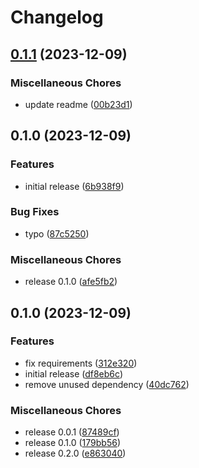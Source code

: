 # Changelog

## [0.1.1](https://github.com/gsols/validate/compare/v0.1.0...v0.1.1) (2023-12-09)


### Miscellaneous Chores

* update readme ([00b23d1](https://github.com/gsols/validate/commit/00b23d1ca2fd80fc871822e78a283b8959683a99))

## 0.1.0 (2023-12-09)


### Features

* initial release ([6b938f9](https://github.com/gsols/validate/commit/6b938f901d58bc849513ce80c97d17ae364db994))


### Bug Fixes

* typo ([87c5250](https://github.com/gsols/validate/commit/87c525001b26652efd963159a54915b45baa36a9))


### Miscellaneous Chores

* release 0.1.0 ([afe5fb2](https://github.com/gsols/validate/commit/afe5fb22f4cf1bacca2710b54c0e6dc75bc70130))

## 0.1.0 (2023-12-09)


### Features

* fix requirements ([312e320](https://github.com/gsols/validate/commit/312e3201efeb291f8c9e7de747e2e37e1860738b))
* initial release ([df8eb6c](https://github.com/gsols/validate/commit/df8eb6ced071fb99228c4c81c5452f3de3e8a828))
* remove unused dependency ([40dc762](https://github.com/gsols/validate/commit/40dc762744c73081b0893f0607d1b144829da0fd))


### Miscellaneous Chores

* release 0.0.1 ([87489cf](https://github.com/gsols/validate/commit/87489cf9f98bdd0abaabc3b313b2b723dcefe42c))
* release 0.1.0 ([179bb56](https://github.com/gsols/validate/commit/179bb5662def259fc487b8af10f81b7dbde88e74))
* release 0.2.0 ([e863040](https://github.com/gsols/validate/commit/e863040404744b8f51d68ee45422c061de14dd53))
